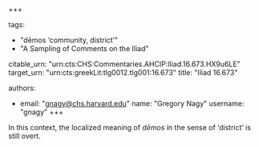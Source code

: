 +++

tags:
- "dēmos ‘community, district’"
- "A Sampling of Comments on the Iliad"

citable_urn: "urn:cts:CHS:Commentaries.AHCIP:Iliad.16.673.HX9u6LE"
target_urn: "urn:cts:greekLit:tlg0012.tlg001:16.673"
title: "Iliad 16.673"

authors:
- email: "gnagy@chs.harvard.edu"
  name: "Gregory Nagy"
  username: "gnagy"
+++

<p>In this context, the localized meaning of <em>dēmos</em> in the sense of ‘district’ is still overt.</p>